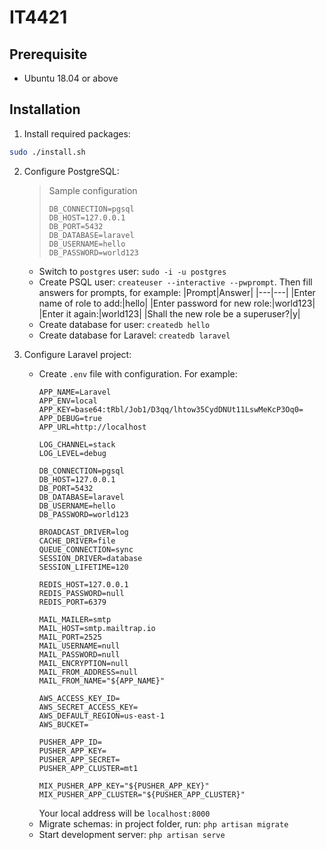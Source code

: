 # IT4421

## Prerequisite
- Ubuntu 18.04 or above

## Installation
1. Install required packages:
```bash
sudo ./install.sh
```
2. Configure PostgreSQL:
    > Sample configuration
    > ```
    > DB_CONNECTION=pgsql
    > DB_HOST=127.0.0.1
    > DB_PORT=5432
    > DB_DATABASE=laravel
    > DB_USERNAME=hello
    > DB_PASSWORD=world123
    > ```

    - Switch to `postgres` user: `sudo -i -u postgres`
    - Create PSQL user: `createuser --interactive --pwprompt`. Then fill answers for prompts, for example:
        |Prompt|Answer|
        |---|---|
        |Enter name of role to add:|hello|
        |Enter password for new role:|world123|
        |Enter it again:|world123|
        |Shall the new role be a superuser?|y|
    - Create database for user: `createdb hello`
    - Create database for Laravel: `createdb laravel`
3. Configure Laravel project:
    - Create `.env` file with configuration. For example:
        ```
        APP_NAME=Laravel
        APP_ENV=local
        APP_KEY=base64:tRbl/Job1/D3qq/lhtow35CydDNUt11LswMeKcP3Oq0=
        APP_DEBUG=true
        APP_URL=http://localhost

        LOG_CHANNEL=stack
        LOG_LEVEL=debug

        DB_CONNECTION=pgsql
        DB_HOST=127.0.0.1
        DB_PORT=5432
        DB_DATABASE=laravel
        DB_USERNAME=hello
        DB_PASSWORD=world123

        BROADCAST_DRIVER=log
        CACHE_DRIVER=file
        QUEUE_CONNECTION=sync
        SESSION_DRIVER=database
        SESSION_LIFETIME=120

        REDIS_HOST=127.0.0.1
        REDIS_PASSWORD=null
        REDIS_PORT=6379

        MAIL_MAILER=smtp
        MAIL_HOST=smtp.mailtrap.io
        MAIL_PORT=2525
        MAIL_USERNAME=null
        MAIL_PASSWORD=null
        MAIL_ENCRYPTION=null
        MAIL_FROM_ADDRESS=null
        MAIL_FROM_NAME="${APP_NAME}"

        AWS_ACCESS_KEY_ID=
        AWS_SECRET_ACCESS_KEY=
        AWS_DEFAULT_REGION=us-east-1
        AWS_BUCKET=

        PUSHER_APP_ID=
        PUSHER_APP_KEY=
        PUSHER_APP_SECRET=
        PUSHER_APP_CLUSTER=mt1

        MIX_PUSHER_APP_KEY="${PUSHER_APP_KEY}"
        MIX_PUSHER_APP_CLUSTER="${PUSHER_APP_CLUSTER}"
        ```
        Your local address will be `localhost:8000`
    - Migrate schemas: in project folder, run: `php artisan migrate`
    - Start development server: `php artisan serve`